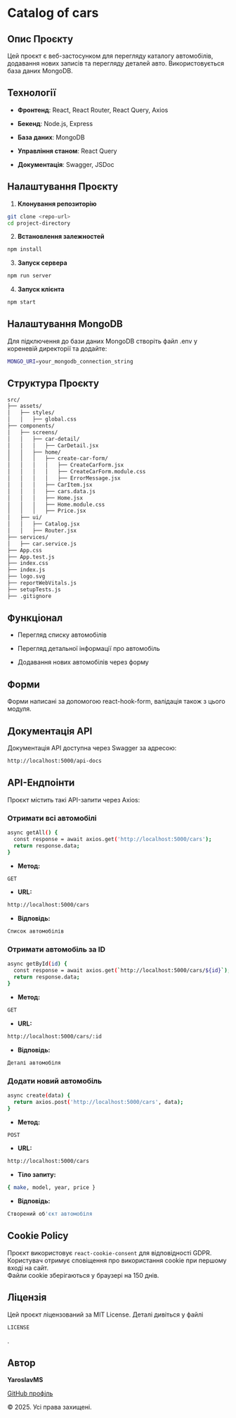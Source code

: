 # Catalog of cars

## Опис Проєкту

Цей проєкт є веб-застосунком для перегляду каталогу автомобілів, додавання нових записів та перегляду деталей авто. Використовується база даних MongoDB.

## Технології

- **Фронтенд**: React, React Router, React Query, Axios

- **Бекенд**: Node.js, Express

- **База даних**: MongoDB

- **Управління станом**: React Query

- **Документація**: Swagger, JSDoc

##  Налаштування Проєкту

1. **Клонування репозиторію**

```bash
git clone <repo-url>
cd project-directory
```

2. **Встановлення залежностей**

```bash
npm install
```

3. **Запуск сервера**

```bash
npm run server
```

4. **Запуск клієнта**

```bash
npm start
```

## Налаштування MongoDB

Для підключення до бази даних MongoDB створіть файл .env у кореневій директорії та додайте:

```bash
MONGO_URI=your_mongodb_connection_string
```

## Структура Проєкту

```bash
src/
├── assets/
│   ├── styles/
│   │   ├── global.css
├── components/
│   ├── screens/
│   │   ├── car-detail/
│   │   │   ├── CarDetail.jsx
│   │   ├── home/
│   │   │   ├── create-car-form/
│   │   │   │   ├── CreateCarForm.jsx
│   │   │   │   ├── CreateCarForm.module.css
│   │   │   │   ├── ErrorMessage.jsx
│   │   │   ├── CarItem.jsx
│   │   │   ├── cars.data.js
│   │   │   ├── Home.jsx
│   │   │   ├── Home.module.css
│   │   │   ├── Price.jsx
│   ├── ui/
│   │   ├── Catalog.jsx
│   │   ├── Router.jsx
├── services/
│   ├── car.service.js
├── App.css
├── App.test.js
├── index.css
├── index.js
├── logo.svg
├── reportWebVitals.js
├── setupTests.js
├── .gitignore
```

## Функціонал

- Перегляд списку автомобілів

- Перегляд детальної інформації про автомобіль

- Додавання нових автомобілів через форму

## Форми

Форми написані за допомогою react-hook-form, валідація також з цього модуля.

## Документація API

Документація API доступна через Swagger за адресою:

```bash
http://localhost:5000/api-docs
```

## API-Ендпоінти

Проєкт містить такі API-запити через Axios:

### Отримати всі автомобілі

```bash
async getAll() {
  const response = await axios.get('http://localhost:5000/cars');
  return response.data;
}
```

- **Метод:** 
```bash 
GET
```

- **URL:** 
```bash 
http://localhost:5000/cars
```

- **Відповідь:** 
```bash
Список автомобілів
```

### Отримати автомобіль за ID

```bash
async getById(id) {
  const response = await axios.get(`http://localhost:5000/cars/${id}`);
  return response.data;
}
```

- **Метод:** 
```bash
GET
```

- **URL:** 
```bash
http://localhost:5000/cars/:id
```

- **Відповідь:** 
```bash
Деталі автомобіля
```

### Додати новий автомобіль

```bash
async create(data) {
  return axios.post('http://localhost:5000/cars', data);
}
```

- **Метод:** 
```bash
POST
```

- **URL:** 
```bash
http://localhost:5000/cars
```

- **Тіло запиту:** 
```bash
{ make, model, year, price }
```

- **Відповідь:** 
```bash
Створений об'єкт автомобіля
```

## Cookie Policy

Проєкт використовує `react-cookie-consent` для відповідності GDPR.  
Користувач отримує сповіщення про використання cookie при першому вході на сайт.  
Файли cookie зберігаються у браузері на 150 днів.

## Ліцензія

Цей проєкт ліцензований за MIT License. Деталі дивіться у файлі 
```bash
LICENSE
```
.

## Автор

**YaroslavMS**

[GitHub профіль](https://github.com/YaroslavMS)

© 2025. Усі права захищені.